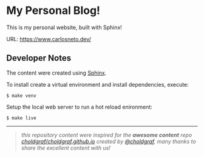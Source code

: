 # My Personal Blog!

This is my personal website, built with Sphinx!

URL: https://www.carlosneto.dev/

## Developer Notes

The content were created using [Sphinx](https://www.sphinx-doc.org/pt_BR/master/).

To install create a virtual environment and install dependencies, execute:

```
$ make venv
```

Setup the local web server to run a hot reload enironment:

```
$ make live 
```

--- 

> _this repository content were inspired for the __awesome content__ repo [choldgraf/choldgraf.github.io](https://github.com/choldgraf/choldgraf.github.io) created by [@choldgraf](https://github.com/choldgraf), many thanks to share the excellent content with us!_

